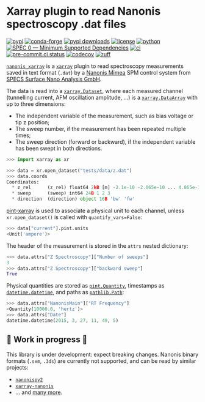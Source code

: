 # Xarray plugin to read Nanonis spectroscopy .dat files

[![pypi](https://img.shields.io/pypi/v/nanonis-xarray)](https://pypi.org/project/nanonis-xarray/)
[![conda-forge](https://img.shields.io/conda/vn/conda-forge/nanonis-xarray)](https://anaconda.org/conda-forge/nanonis-xarray)
[![pypi downloads](https://img.shields.io/pypi/dm/nanonis-xarray)](https://pypistats.org/packages/nanonis-xarray)
[![license](https://img.shields.io/github/license/angelo-peronio/nanonis-xarray)](https://github.com/angelo-peronio/nanonis-xarray/blob/master/LICENSE)
[![python](https://img.shields.io/pypi/pyversions/nanonis-xarray)](https://pypi.org/project/nanonis-xarray/)
[![SPEC 0 — Minimum Supported Dependencies](https://img.shields.io/badge/SPEC-0-green?labelColor=%23004811&color=%235CA038)](https://scientific-python.org/specs/spec-0000/)
[![ci](https://github.com/angelo-peronio/nanonis-xarray/actions/workflows/ci.yaml/badge.svg)](https://github.com/angelo-peronio/nanonis-xarray/actions/workflows/ci.yaml)
[![pre-commit.ci status](https://results.pre-commit.ci/badge/github/angelo-peronio/nanonis-xarray/master.svg)](https://results.pre-commit.ci/latest/github/angelo-peronio/nanonis-xarray/master)
[![codecov](https://codecov.io/github/angelo-peronio/nanonis-xarray/graph/badge.svg)](https://codecov.io/github/angelo-peronio/nanonis-xarray)
[![ruff](https://img.shields.io/endpoint?url=https://raw.githubusercontent.com/astral-sh/ruff/main/assets/badge/format.json)](https://github.com/astral-sh/ruff)

[`nanonis_xarray`](https://github.com/angelo-peronio/nanonis-xarray) is a [`xarray`](https://xarray.dev/) plugin to read spectroscopy measurements saved in text
format (`.dat`) by a [Nanonis Mimea](https://www.specs-group.com/nanonis/products/mimea/)
SPM control system from [SPECS Surface Nano Analysis GmbH](https://www.specs-group.com/).

The data is read into a [`xarray.Dataset`](https://docs.xarray.dev/en/stable/getting-started-guide/why-xarray.html#core-data-structures), where each measured channel (tunnelling current, AFM oscillation amplitude, …) is a [`xarray.DataArray`](https://docs.xarray.dev/en/stable/user-guide/data-structures.html#dataarray) with up to three dimensions:

* The independent variable of the measurement, such as bias voltage or tip z position;
* The sweep number, if the measurement has been repeated multiple times;
* The sweep direction (forward or backward), if the independent variable has been swept in both directions.

```python
>>> import xarray as xr

>>> data = xr.open_dataset("tests/data/z.dat")
>>> data.coords
Coordinates:
  * z_rel      (z_rel) float64 2kB [m] -2.1e-10 -2.065e-10 ... 4.865e-10 4.9e-10
  * sweep      (sweep) int64 24B 1 2 3
  * direction  (direction) object 16B 'bw' 'fw'

```

[pint-xarray](https://xarray.dev/blog/introducing-pint-xarray) is used to associate a physical unit to each channel, unless `xr.open_dataset()` is called with `quantify_vars=False`:

```python
>>> data["current"].pint.units
<Unit('ampere')>

```

The header of the measurement is stored in the `attrs` nested dictionary:

```python
>>> data.attrs["Z Spectroscopy"]["Number of sweeps"]
3
>>> data.attrs["Z Spectroscopy"]["backward sweep"]
True

```

Physical quantities are stored as [`pint.Quantity`](https://pint.readthedocs.io/en/stable/getting/tutorial.html#defining-a-quantity), timestamps as [`datetime.datetime`](https://docs.python.org/3/library/datetime.html#datetime-objects), and paths as [`pathlib.Path`](https://docs.python.org/3/library/pathlib.html#basic-use):

```python
>>> data.attrs["NanonisMain"]["RT Frequency"]
<Quantity(10000.0, 'hertz')>
>>> data.attrs["Date"]
datetime.datetime(2015, 3, 27, 11, 49, 5)

```

## 🚧 Work in progress 🚧

This library is under development: expect breaking changes. Nanonis binary formats (`.sxm`, `.3ds`) are currently not supported, and can be read by similar projects:

* [`nanonispy2`](https://github.com/ceds92/nanonispy2)
* [`xarray-nanonis`](https://github.com/John3859/xarray-nanonis)
* ... and [many more](https://pypi.org/search/?q=nanonis).
